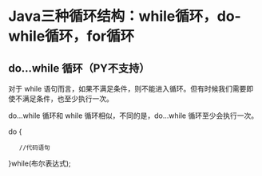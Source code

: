 # Java三种循环结构：while循环，do-while循环，for循环
## do…while 循环（PY不支持）
对于 while 语句而言，如果不满足条件，则不能进入循环。但有时候我们需要即使不满足条件，也至少执行一次。

do…while 循环和 while 循环相似，不同的是，do…while 循环至少会执行一次。

do {

       //代码语句

}while(布尔表达式);



